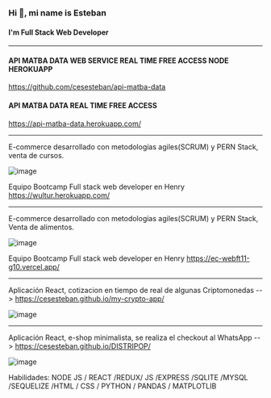 ### Hi 👋, mi name is Esteban
#### I'm Full Stack Web Developer
*******************************************************************************************************************************************
#### API MATBA DATA WEB SERVICE REAL TIME FREE ACCESS NODE HEROKUAPP
https://github.com/cesesteban/api-matba-data

#### API MATBA DATA REAL TIME FREE ACCESS
https://api-matba-data.herokuapp.com/

*******************************************************************************************************************************************
E-commerce desarrollado con metodologías agiles(SCRUM) y PERN Stack, venta de cursos.

![image](https://user-images.githubusercontent.com/61483278/122298695-7584f080-ced3-11eb-88e6-eec0fec7f7d7.png)


Equipo Bootcamp Full stack web developer en Henry
https://wultur.herokuapp.com/

*******************************************************************************************************************************************
E-commerce desarrollado con metodologías agiles(SCRUM) y PERN Stack, Venta de alimentos.

![image](https://user-images.githubusercontent.com/61483278/122298606-5c7c3f80-ced3-11eb-8244-ece65abd8231.png)


Equipo Bootcamp Full stack web developer en Henry
https://ec-webft11-g10.vercel.app/


*******************************************************************************************************************************************
Aplicación React, cotizacion en tiempo de real de algunas Criptomonedas --> https://cesesteban.github.io/my-crypto-app/

![image](https://user-images.githubusercontent.com/61483278/122298676-6f8f0f80-ced3-11eb-9fc3-8b0c62dc7d2c.png)

*******************************************************************************************************************************************
Aplicación React, e-shop minimalista, se realiza el checkout al WhatsApp --> https://cesesteban.github.io/DISTRIPOP/

![image](https://user-images.githubusercontent.com/61483278/122298647-6605a780-ced3-11eb-88c9-c762adda1b1f.png)







Habilidades: NODE JS / REACT /REDUX/ JS /EXPRESS /SQLITE /MYSQL /SEQUELIZE  /HTML / CSS / PYTHON / PANDAS / MATPLOTLIB


